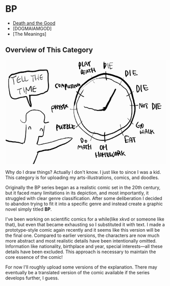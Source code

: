 # BP

- [Death and the Good ](./DG/dg.html)
- [DOGMAIAMGOD]
- [The Meanings]


## Overview of This Category

![Hi](/assets/img/img.jpg)

Why do I draw things? Actually I don't know. I just like to since I was a kid. This category is for uploading my arts-illustrations, comics, and doodles.

Originally the BP series began as a realistic comic set in the 20th century, but it faced many limitations in its depiction, and most importantly, it struggled with clear genre classification. After some deliberation I decided to abandon trying to fit it into a specific genre and instead create a graphic novel simply titled **BP**. 

I've been working on scientific comics for a while(like xkvd or someone like that), but even that became exhausting so I substituted it with text. I made a prototype-style comic again recently and it seems like this version will be the final one. Compared to earlier versions, the characters are now much more abstract and most realistic details have been intentionally omitted. Information like nationality, birthplace and year, special interests—all these details have been excluded. This approach is necessary to maintain the core essence of the comic!

For now I'll roughly upload some versions of the explanation. There may eventually be a translated version of the comic available if the series develops further, I guess.